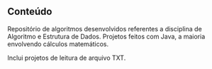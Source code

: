 ## Conteúdo

Repositório de algoritmos desenvolvidos referentes a disciplina de Algoritmo e Estrutura de Dados.
Projetos feitos com Java, a maioria envolvendo cálculos matemáticos. 


Inclui projetos de leitura de arquivo TXT.
